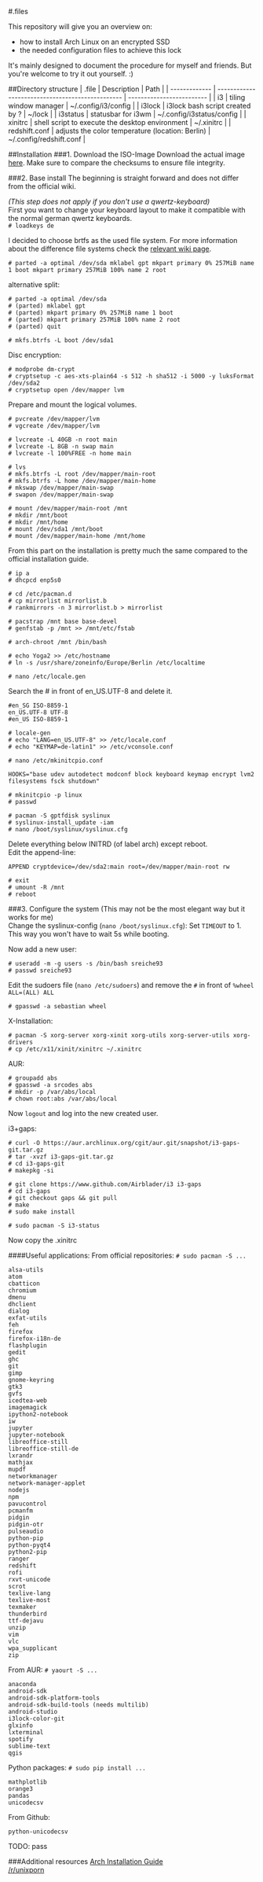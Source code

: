 #.files

This repository will give you an overview on:
- how to install Arch Linux on an encrypted SSD
- the needed configuration files to achieve this lock

It's mainly designed to document the procedure for myself and friends.
But you're welcome to try it out yourself. :)

##Directory structure
| .file         | Description                                      | Path                      |
| ------------- | ------------------------------------------------ | ------------------------- |
| i3            | tiling window manager                            | ~/.config/i3/config       |
| i3lock        | i3lock bash script created by ? | ~/lock |
| i3status      | statusbar for i3wm                               | ~/.config/i3status/config |
| xinitrc       | shell script to execute the desktop environment  | ~/.xinitrc                |
| redshift.conf | adjusts the color temperature (location: Berlin) | ~/.config/redshift.conf   |


##Installation
###1. Download the ISO-Image
Download the actual image [here](https://www.archlinux.org/download/).
Make sure to compare the checksums to ensure file integrity.

###2. Base install
The beginning is straight forward and does not differ from the official wiki.

*(This step does not apply if you don't use a qwertz-keyboard)*  
First you want to change your keyboard layout to make it compatible with the normal german qwertz keyboards.  
`# loadkeys de`


I decided to choose brtfs as the used file system. For more information about the difference file systems check the [relevant wiki page](https://wiki.archlinux.org/index.php/File_systems).

`# parted -a optimal /dev/sda mklabel gpt mkpart primary 0% 257MiB name 1 boot mkpart primary 257MiB 100% name 2 root`

alternative split:
```
# parted -a optimal /dev/sda
# (parted) mklabel gpt
# (parted) mkpart primary 0% 257MiB name 1 boot
# (parted) mkpart primary 257MiB 100% name 2 root
# (parted) quit
```

`# mkfs.btrfs -L boot /dev/sda1`

Disc encryption:
```
# modprobe dm-crypt
# cryptsetup -c aes-xts-plain64 -s 512 -h sha512 -i 5000 -y luksFormat /dev/sda2
# cryptsetup open /dev/mapper lvm
```

Prepare and mount the logical volumes.
```
# pvcreate /dev/mapper/lvm
# vgcreate /dev/mapper/lvm

# lvcreate -L 40GB -n root main
# lvcreate -L 8GB -n swap main
# lvcreate -l 100%FREE -n home main

# lvs
# mkfs.btrfs -L root /dev/mapper/main-root
# mkfs.btrfs -L home /dev/mapper/main-home
# mkswap /dev/mapper/main-swap
# swapon /dev/mapper/main-swap

# mount /dev/mapper/main-root /mnt
# mkdir /mnt/boot
# mkdir /mnt/home
# mount /dev/sda1 /mnt/boot
# mount /dev/mapper/main-home /mnt/home
```
From this part on the installation is pretty much the same compared to the official installation guide.
```
# ip a
# dhcpcd enp5s0

# cd /etc/pacman.d
# cp mirrorlist mirrorlist.b
# rankmirrors -n 3 mirrorlist.b > mirrorlist

# pacstrap /mnt base base-devel
# genfstab -p /mnt >> /mnt/etc/fstab

# arch-chroot /mnt /bin/bash

# echo Yoga2 >> /etc/hostname
# ln -s /usr/share/zoneinfo/Europe/Berlin /etc/localtime

# nano /etc/locale.gen
```
Search the # in front of en_US.UTF-8 and delete it.
```
#en_SG ISO-8859-1
en_US.UTF-8 UTF-8
#en_US ISO-8859-1
```

```
# locale-gen
# echo "LANG=en_US.UTF-8" >> /etc/locale.conf
# echo "KEYMAP=de-latin1" >> /etc/vconsole.conf

# nano /etc/mkinitcpio.conf
```

```
HOOKS="base udev autodetect modconf block keyboard keymap encrypt lvm2 filesystems fsck shutdown"
```

```
# mkinitcpio -p linux
# passwd

# pacman -S gptfdisk syslinux
# syslinux-install_update -iam
# nano /boot/syslinux/syslinux.cfg
```
Delete everything below INITRD (of label arch) except reboot.  
Edit the append-line:
```
APPEND cryptdevice=/dev/sda2:main root=/dev/mapper/main-root rw
```

```
# exit
# umount -R /mnt
# reboot
```

###3. Configure the system
(This may not be the most elegant way but it works for me)  
Change the syslinux-config (`nano /boot/syslinux.cfg`):
 Set `TIMEOUT` to 1. This way you won't have to wait 5s while booting.

Now add a new user:
```
# useradd -m -g users -s /bin/bash sreiche93
# passwd sreiche93
```
Edit the sudoers file (`nano /etc/sudoers`) and remove the `#` in front of `%wheel ALL=(ALL) ALL`

```
# gpasswd -a sebastian wheel
```

X-Installation:
```
# pacman -S xorg-server xorg-xinit xorg-utils xorg-server-utils xorg-drivers
# cp /etc/x11/xinit/xinitrc ~/.xinitrc
```

AUR:
```
# groupadd abs
# gpasswd -a srcodes abs
# mkdir -p /var/abs/local
# chown root:abs /var/abs/local
```

Now `logout` and log into the new created user.

i3+gaps:
```
# curl -O https://aur.archlinux.org/cgit/aur.git/snapshot/i3-gaps-git.tar.gz
# tar -xvzf i3-gaps-git.tar.gz
# cd i3-gaps-git
# makepkg -si

# git clone https://www.github.com/Airblader/i3 i3-gaps
# cd i3-gaps
# git checkout gaps && git pull
# make
# sudo make install
```
`# sudo pacman -S i3-status`

Now copy the .xinitrc

####Useful applications:
From official repositories: `# sudo pacman -S ...`
```
alsa-utils
atom
cbatticon
chromium
dmenu
dhclient
dialog
exfat-utils
feh
firefox
firefox-i18n-de
flashplugin
gedit
ghc
git
gimp
gnome-keyring
gtk3
gvfs
icedtea-web
imagemagick
ipython2-notebook
iw
jupyter
jupyter-notebook
libreoffice-still
libreoffice-still-de
lxrandr
mathjax
mupdf
networkmanager
network-manager-applet
nodejs
npm
pavucontrol
pcmanfm
pidgin
pidgin-otr
pulseaudio
python-pip
python-pyqt4
python2-pip
ranger
redshift
rofi
rxvt-unicode
scrot
texlive-lang
texlive-most
texmaker
thunderbird
ttf-dejavu
unzip
vim
vlc
wpa_supplicant
zip
```

From AUR: `# yaourt -S ...`
```
anaconda
android-sdk
android-sdk-platform-tools
android-sdk-build-tools (needs multilib)
android-studio
i3lock-color-git
glxinfo
lxterminal
spotify
sublime-text
qgis
```

Python packages: `# sudo pip install ...`
```
mathplotlib
orange3
pandas
unicodecsv
```

From Github:
```
python-unicodecsv
```

TODO: pass

###Additional resources
[Arch Installation Guide](https://wiki.archlinux.org/index.php/Installation_guide)  
[/r/unixporn](https://reddit.com/r/unixporn)
